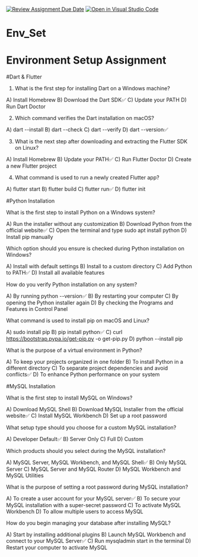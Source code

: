 [![Review Assignment Due Date](https://classroom.github.com/assets/deadline-readme-button-22041afd0340ce965d47ae6ef1cefeee28c7c493a6346c4f15d667ab976d596c.svg)](https://classroom.github.com/a/vnsr1XuU)
[![Open in Visual Studio Code](https://classroom.github.com/assets/open-in-vscode-2e0aaae1b6195c2367325f4f02e2d04e9abb55f0b24a779b69b11b9e10269abc.svg)](https://classroom.github.com/online_ide?assignment_repo_id=16240505&assignment_repo_type=AssignmentRepo)
# Env_Set

# Environment Setup Assignment

#Dart & Flutter

1. What is the first step for installing Dart on a Windows machine?

A) Install Homebrew
B) Download the Dart SDK✅
C) Update your PATH
D) Run Dart Doctor


2. Which command verifies the Dart installation on macOS?

A) dart --install
B) dart --check
C) dart --verify
D) dart --version✅


3. What is the next step after downloading and extracting the Flutter SDK on Linux?

A) Install Homebrew
B) Update your PATH✅
C) Run Flutter Doctor
D) Create a new Flutter project


4. What command is used to run a newly created Flutter app?

A) flutter start
B) flutter build
C) flutter run✅
D) flutter init


#Python Installation

What is the first step to install Python on a Windows system?

A) Run the installer without any customization
B) Download Python from the official website✅
C) Open the terminal and type sudo apt install python
D) Install pip manually

Which option should you ensure is checked during Python installation on Windows?

A) Install with default settings
B) Install to a custom directory
C) Add Python to PATH✅
D) Install all available features

How do you verify Python installation on any system?

A) By running python --version✅
B) By restarting your computer
C) By opening the Python installer again
D) By checking the Programs and Features in Control Panel

What command is used to install pip on macOS and Linux?

A) sudo install pip
B) pip install python✅
C) curl https://bootstrap.pypa.io/get-pip.py -o get-pip.py
D) python --install pip

What is the purpose of a virtual environment in Python?

A) To keep your projects organized in one folder
B) To install Python in a different directory
C) To separate project dependencies and avoid conflicts✅
D) To enhance Python performance on your system

#MySQL Installation

What is the first step to install MySQL on Windows?

A) Download MySQL Shell
B) Download MySQL Installer from the official website✅
C) Install MySQL Workbench
D) Set up a root password

What setup type should you choose for a custom MySQL installation?

A) Developer Default✅
B) Server Only
C) Full
D) Custom

Which products should you select during the MySQL installation?

A) MySQL Server, MySQL Workbench, and MySQL Shell✅
B) Only MySQL Server
C) MySQL Server and MySQL Router
D) MySQL Workbench and MySQL Utilities

What is the purpose of setting a root password during MySQL installation?

A) To create a user account for your MySQL server✅
B) To secure your MySQL installation with a super-secret password
C) To activate MySQL Workbench
D) To allow multiple users to access MySQL

How do you begin managing your database after installing MySQL?

A) Start by installing additional plugins
B) Launch MySQL Workbench and connect to your MySQL Server✅
C) Run mysqladmin start in the terminal
D) Restart your computer to activate MySQL
